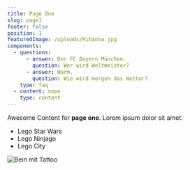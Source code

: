 ```yaml
---
title: Page One
slug: page1
footer: false
position: 1
featuredImage: /uploads/Rihanna.jpg
components:
  - questions:
      - answer: Der FC Bayern München.
        question: Wer wird Weltmeister?
      - answer: Warm.
        question: Wie wird morgen das Wetter?
    type: faq
  - content: nope
    type: content
---
```

Awesome Content for **page one**. Lorem ipsum dolor sit amet.

* Lego Star Wars
* Lego Ninjago
* Lego City

![Bein mit Tattoo](/uploads/Rihanna-3.jpg "Rihanna unterwegs")
